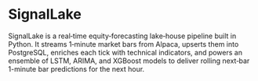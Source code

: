 # SignalLake
SignalLake is a real‑time equity‑forecasting lake‑house pipeline built in Python. It streams 1‑minute market bars from Alpaca, upserts them into PostgreSQL, enriches each tick with technical indicators, and powers an ensemble of LSTM, ARIMA, and XGBoost models to deliver rolling next‑bar 1-minute bar predictions for the next hour.

